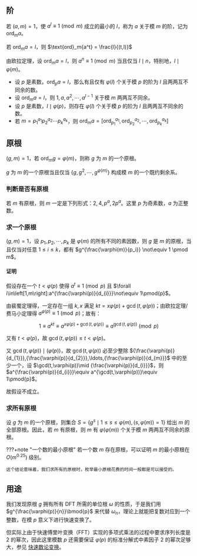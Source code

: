## 阶

若 $(a,m)=1$，使 $a^l \equiv 1 \pmod m$ 成立的最小的 $l$，称为 $a$ 关于模 $m$ 的阶，记为 $\text{ord}_ma$。

若 $\text{ord}_ma=l$，则 $\text{ord}_m{a^t} = \frac{l}{(t,l)}$

由欧拉定理，设 $\text{ord}_ma=l$，则 $a^n \equiv 1 \pmod m$ 当且仅当 $l \mid n$，特别地，$l \mid \varphi(m)$。

- 设 $p$ 是素数，$\text{ord}_pa=l$，那么有且仅有 $\varphi(l)$ 个关于模 $p$ 的阶为 $l$ 且两两互不同余的数。
- 设 $\text{ord}_ma=l$，则 $1, a, a^2, \cdots, a^{l-1}$ 关于模 $m$ 两两互不同余。
- 设 $p$ 是素数，$l \mid \varphi(p)$，则存在 $\varphi(l)$ 个关于模 $p$ 的阶为 $l$ 且两两互不同余的数。
- 若 $m=p_1^{a_1}p_2^{a_2}\cdots p_k^{a_k}$，则 $\text{ord}_ma = [\text{ord}_{p_1}^{a_1}, \text{ord}_{p_2}^{a_2}, \cdots, \text{ord}_{p_k}^{a_k}]$

## 原根

$(g, m)=1$，若 $\text{ord}_mg = \varphi(m)$，则称 $g$ 为 $m$ 的一个原根。

$g$ 为 $m$ 的一个原根当且仅当 $\{g, g^2, \cdots, g^{\varphi(m)}\}$ 构成模 $m$ 的一个既约剩余系。

### 判断是否有原根

若 $m$ 有原根，则 $m$ 一定是下列形式：$2, 4, p^a, 2p^a$。这里 $p$ 为奇素数，$a$ 为正整数。

### 求一个原根

$(g,m) =1$，设 $p_1, p_2, \cdots, p_k$ 是 $\varphi(m)$ 的所有不同的素因数，则 $g$ 是 $m$ 的原根，当且仅当对任意 $1 \leq i \leq k$，都有 $g^{\frac{\varphi(m)}{p_i}} \not\equiv 1 \pmod m$。

#### 证明

假设存在一个 $t<\varphi(p)$ 使得 $a^t\equiv 1\pmod{p}$ 且 $\forall i\in\left[1,m\right]:a^{\frac{\varphi(p)}{d_{i}}}\not\equiv 1\pmod{p}$。

由裴蜀定理得，一定存在一组 $k,x$ 满足 $kt=x\varphi(p)+\gcd(t,\varphi(p))$；由欧拉定理/费马小定理得 $a^{\varphi(p)}\equiv 1\pmod{p}$；故有：

$$
1\equiv a^{kt}\equiv a^{x\varphi(p)+\gcd(t,\varphi(p))}\equiv a^{\gcd(t,\varphi(p))}\pmod{p}
$$

又有 $t<\varphi(p)$，故 $\gcd(t,\varphi(p))\leqslant t<\varphi(p)$。

又 $\gcd(t,\varphi(p))\mid(\varphi(p))$，故 $\gcd(t,\varphi(p))$ 必至少整除 ${\frac{\varphi(p)}{d_{1}}},{\frac{\varphi(p)}{d_{2}}},\ldots,{\frac{\varphi(p)}{d_{m}}}$ 中的至少一个，设 $\gcd(t,\varphi(p))\mid {\frac{\varphi(p)}{d_{i}}}$，则 $a^{\frac{\varphi(p)}{d_{i}}}\equiv a^{\gcd(t,\varphi(p))}\equiv 1\pmod{p}$。

故假设不成立。

### 求所有原根

设 $g$ 为 $m$ 的一个原根，则集合 $S = \{g^s \mid 1 \leq s \leq \varphi(m), (s, \varphi(m)) = 1\}$ 给出 $m$ 的全部原根。因此，若 $m$ 有原根，则 $m$ 有 $\varphi(\varphi(m))$ 个关于模 $m$ 两两互不同余的原根。

???+note "一个数的最小原根"
    若一个数 $m$ 存在原根，可以证明 $m$ 的最小原根在 $O(m^{0.25})$ 级别。
    
    这个结论意味着，我们求所有的原根时，枚举最小原根花费的时间一般都是可以接受的。

## 用途

我们发现原根 $g$ 拥有所有 DFT 所需的单位根 $\omega$ 的性质，于是我们用 $g^{\frac{\varphi(p)}{n}}\bmod{p}$ 来代替 $\omega_{n}$，理论上就能把复数对应到一个整数，在模 $p$ 意义下进行快速变换了。

但实际上由于快速傅里叶变换（FFT）实现的多项式乘法的过程中要求序列长度是 $2$ 的幂次，因此这里模数 $p$ 还需要保证 $\varphi(p)$ 的标准分解式中素因子 $2$ 的幂次足够大，参见 [快速数论变换](./poly/ntt.md)。

